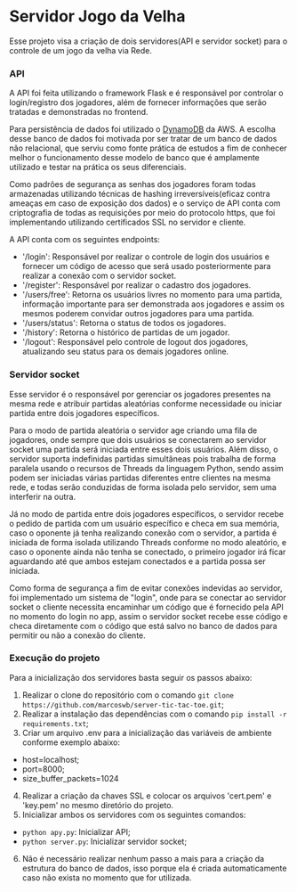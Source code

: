 # Servidor Jogo da Velha

Esse projeto visa a criação de dois servidores(API e servidor socket) para o controle de um jogo da velha via Rede.

### API
A API foi feita utilizando o framework Flask e é responsável por controlar o login/registro dos jogadores, além de fornecer informações que serão tratadas e demonstradas no frontend.

Para persistência de dados foi utilizado o [DynamoDB](https://aws.amazon.com/pt/dynamodb/) da AWS. A escolha desse banco de dados foi motivada por ser tratar de um banco de dados não relacional, que serviu como fonte prática de estudos a fim de conhecer melhor o funcionamento desse modelo de banco que é amplamente utilizado e testar na prática os seus diferenciais.

Como padrões de segurança as senhas dos jogadores foram todas armazenadas utilizando técnicas de hashing irreversíveis(eficaz contra ameaças em caso de exposição dos dados) e o serviço de API conta com criptografia de todas as requisições por meio do protocolo https, que foi implementando utilizando certificados SSL no servidor e cliente.

A API conta com os seguintes endpoints:
- '/login': Responsável por realizar o controle de login dos usuários e fornecer um código de acesso que será usado posteriormente para realizar a conexão com o servidor socket.
- '/register': Responsável por realizar o cadastro dos jogadores.
- '/users/free': Retorna os usuários livres no momento para uma partida, informação importante para ser demonstrada aos jogadores e assim os mesmos poderem convidar outros jogadores para uma partida.
- '/users/status': Retorna o status de todos os jogadores.
- '/history': Retorna o histórico de partidas de um jogador.
- '/logout': Responsável pelo controle de logout dos jogadores, atualizando seu status para os demais jogadores online.

### Servidor socket
Esse servidor é o responsável por gerenciar os jogadores presentes na mesma rede e atribuir partidas aleatórias conforme necessidade ou iniciar partida entre dois jogadores específicos.

Para o modo de partida aleatória o servidor age criando uma fila de jogadores, onde sempre que dois usuários se conectarem ao servidor socket uma partida será iniciada entre esses dois usuários. Além disso, o servidor suporta indefinidas partidas simultâneas pois trabalha de forma paralela usando o recursos de Threads da linguagem Python, sendo assim podem ser iniciadas várias partidas diferentes entre clientes na mesma rede, e todas serão conduzidas de forma isolada pelo servidor, sem uma interferir na outra.

Já no modo de partida entre dois jogadores específicos, o servidor recebe o pedido de partida com um usuário específico e checa em sua memória, caso o oponente já tenha realizando conexão com o servidor, a partida é iniciada de forma isolada utilizando Threads conforme no modo aleatório, e caso o oponente ainda não tenha se conectado, o primeiro jogador irá ficar aguardando até que ambos estejam conectados e a partida possa ser iniciada.

Como forma de segurança a fim de evitar conexões indevidas ao servidor, foi implementado um sistema de "login", onde para se conectar ao servidor socket o cliente necessita encaminhar um código que é fornecido pela API no momento do login no app, assim o servidor socket recebe esse código e checa diretamente com o código que está salvo no banco de dados para permitir ou não a conexão do cliente.

### Execução do projeto

Para a inicialização dos servidores basta seguir os passos abaixo:
1. Realizar o clone do repositório com o comando `git clone https://github.com/marcoswb/server-tic-tac-toe.git`;
2. Realizar a instalação das dependências com o comando `pip install -r requirements.txt`;
3. Criar um arquivo .env para a inicialização das variáveis de ambiente conforme exemplo abaixo:
  - host=localhost;
  - port=8000;
  - size_buffer_packets=1024
4. Realizar a criação da chaves SSL e colocar os arquivos 'cert.pem' e 'key.pem' no mesmo diretório do projeto.
5. Inicializar ambos os servidores com os seguintes comandos:
  - `python apy.py`: Inicializar API;
  - `python server.py`: Inicializar servidor socket;
6. Não é necessário realizar nenhum passo a mais para a criação da estrutura do banco de dados, isso porque ela é criada automaticamente caso não exista no momento que for utilizada.
